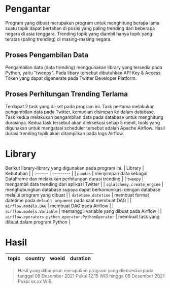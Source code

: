 # Pengantar
Program yang dibuat merupakan program untuk menghitung berapa lama suatu topik dapat bertahan di posisi yang paling trending dari beberapa negara di asia tenggara. Trending topik yang diambil hanya topik yang teratas (paling trending) di masing-masing negara.

## Proses Pengambilan Data
Pengambilan data (data trending) menggunakan library yang tersedia pada Python, yaitu "tweepy". Pada libary tersebut dibutuhkan API Key & Access Token yang dapat digenerate pada Twitter Developer Platform.

## Proses Perhitungan Trending Terlama
Terdapat 2 task yang di-set pada program ini. Task pertama melakukan pengambilan data pada Twitter, kemudian disimpan ke dalam database. Task kedua melakukan pengambilan data pada database untuk menghitung durasinya. Kedua task tersebut akan dieksekusi setiap 5 menit, tools yang digunakan untuk mengatasi scheduler tersebut adalah Apache Airflow. Hasil durasi trending topik akan ditampilkan pada logs Airflow.

# Library
Berikut library-library yang digunakan pada program ini.
| Library | Kebutuhan |
| :------ | --------- |
| `pandas` | menyimpan data sebagai DataFrame dan melakukan perhitungan durasi trending |
| `tweepy` | mengambil data trending dari aplikasi Twitter |
| `sqlalchemy.create_engine` | menghubungkan database supaya dapat berkomunikasi dengan database melalui program yang dibuat |
| `datetime.datetime` | membuat format datetime pada `default_argument` pada saat membuat DAG |
| `airflow.models.DAG` | membuat DAG pada Airflow |
| `airflow.models.Variable` | memanggil variable yang dibuat pada Airflow |
| `airflow.operators.python_operator.PythonOperator` | membuat task yang dibuat dalam program Python |

# Hasil
| topic | country | woeid | duration |
| ----- | ------- | ----- | -------- |

> Hasil yang ditampilan merupakan program yang diekseskui pada tanggal 08 Desember 2021 Pukul 12.15 WIB hingga 08 Desember 2021 Pukul xx.xx WIB
